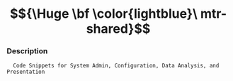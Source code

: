 # $${\Huge \bf \color{lightblue}\ mtr-shared}$$

### Description 

      Code Snippets for System Admin, Configuration, Data Analysis, and Presentation
